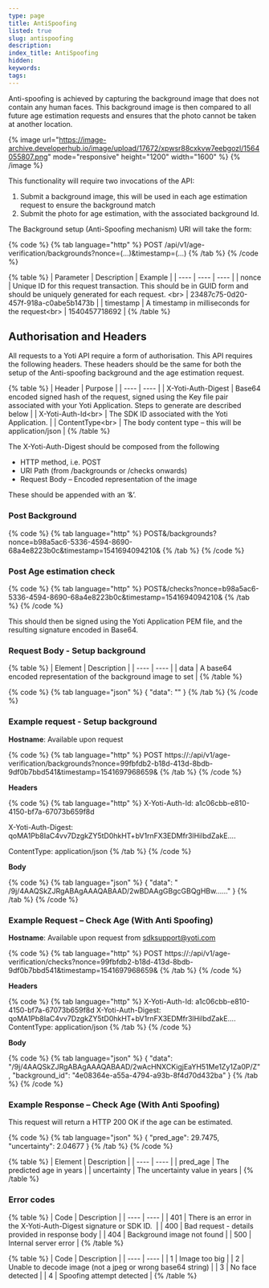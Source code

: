 ```yaml
---
type: page
title: AntiSpoofing
listed: true
slug: antispoofing
description: 
index_title: AntiSpoofing
hidden: 
keywords: 
tags: 
---
```


Anti-spoofing is achieved by capturing the background image that does not contain any human faces. This background image is then compared to all future age estimation requests and ensures that the photo cannot be taken at another location. 

{% image url="https://image-archive.developerhub.io/image/upload/17672/xpwsr88cxkvw7eebgozl/1564055807.png" mode="responsive" height="1200" width="1600" %}
{% /image %}

This functionality will require two invocations of the API:

1. Submit a background image, this will be used in each age estimation request to ensure the background match
2. Submit the photo for age estimation, with the associated background Id.

The Background setup (Anti-Spoofing mechanism) URI will take the form:

{% code %}
{% tab language="http" %}
POST /api/v1/age-verification/backgrounds?nonce=(…)&timestamp=(…)
{% /tab %}
{% /code %}

{% table %}
| Parameter | Description | Example | 
| ---- | ---- | ---- | 
| nonce | Unique ID for this request transaction. This should be in GUID form and should be uniquely generated for each request.&nbsp;&lt;br&gt; | 23487c75-0d20-457f-918a-c0abe5b1473b | 
| timestamp | A timestamp in milliseconds for the request&lt;br&gt; | 1540457718692 | 
{% /table %}

## Authorisation and Headers

All requests to a Yoti API require a form of authorisation. This API requires the following headers. These headers should be the same for both the setup of the Anti-spoofing background and the age estimation request.

{% table %}
| Header | Purpose | 
| ---- | ---- | 
| X-Yoti-Auth-Digest | Base64 encoded signed hash of the request, signed using the Key file pair associated with your Yoti Application. Steps to generate are described below | 
| X-Yoti-Auth-Id&lt;br&gt; | The SDK ID associated with the Yoti Application. | 
| ContentType&lt;br&gt; | The body content type – this will be application/json | 
{% /table %}

The X-Yoti-Auth-Digest should be composed from the following

- HTTP method, i.e. POST
- URI Path (from /backgrounds or /checks onwards)
- Request Body – Encoded representation of the image

These should be appended with an ‘&’.

### Post Background

{% code %}
{% tab language="http" %}
POST&/backgrounds?nonce=b98a5ac6-5336-4594-8690-68a4e8223b0c&timestamp=1541694094210&<Body Omitted>
{% /tab %}
{% /code %}

### Post Age estimation check

{% code %}
{% tab language="http" %}
POST&/checks?nonce=b98a5ac6-5336-4594-8690-68a4e8223b0c&timestamp=1541694094210&<Body Omitted>
{% /tab %}
{% /code %}

This should then be signed using the Yoti Application PEM file, and the resulting signature encoded in Base64.

### Request Body - Setup background

{% table %}
| Element | Description | 
| ---- | ---- | 
| data | A&nbsp;base64 encoded representation of the background image to set | 
{% /table %}

{% code %}
{% tab language="json" %}
{
  "data": "<Base64 Encoded Image>"
}
{% /tab %}
{% /code %}

### Example request - Setup background

**Hostname**: Available upon request

{% code %}
{% tab language="http" %}
POST https://<HOSTNAME>:<PORT>/api/v1/age-verification/backgrounds?nonce=99fbfdb2-b18d-413d-8bdb-9df0b7bbd541&timestamp=1541697968659&<Body Omitted>
{% /tab %}
{% /code %}

**Headers**

{% code %}
{% tab language="http" %}
X-Yoti-Auth-Id: a1c06cbb-e810-4150-bf7a-67073b659f8d

X-Yoti-Auth-Digest: qoMA1Pb8IaC4vv7DzgkZY5tD0hkHT+bV1rnFX3EDMfr3lHilbdZakE....

ContentType: application/json
{% /tab %}
{% /code %}

**Body**

{% code %}
{% tab language="json" %}
{
  "data": " /9j/4AAQSkZJRgABAgAAAQABAAD/2wBDAAgGBgcGBQgHBw……"
}
{% /tab %}
{% /code %}

### Example Request – Check Age (With Anti Spoofing)

**Hostname**: Available upon request from [sdksupport@yoti.com](mailto:sdksupport@yoti.com)

{% code %}
{% tab language="http" %}
POST https://<HOSTNAME>:<PORT>/api/v1/age-verification/checks?nonce=99fbfdb2-b18d-413d-8bdb-9df0b7bbd541&timestamp=1541697968659&<Body Omitted>
{% /tab %}
{% /code %}

**Headers**

{% code %}
{% tab language="http" %}
X-Yoti-Auth-Id: a1c06cbb-e810-4150-bf7a-67073b659f8d
X-Yoti-Auth-Digest: qoMA1Pb8IaC4vv7DzgkZY5tD0hkHT+bV1rnFX3EDMfr3lHilbdZakE....
ContentType: application/json
{% /tab %}
{% /code %}

**Body**

{% code %}
{% tab language="json" %}
{
  "data": "/9j/4AAQSkZJRgABAgAAAQABAAD/2wAcHNXCKigjEaYH51Me1Zy1Za0P/Z",
  "background_id": "4e08364e-a55a-4794-a93b-8f4d70d432ba"
}
{% /tab %}
{% /code %}

### Example Response – Check Age (With Anti Spoofing)

This request will return a HTTP 200 OK if the age can be estimated.

{% code %}
{% tab language="json" %}
{
  "pred_age": 29.7475,
  "uncertainty": 2.04677
}
{% /tab %}
{% /code %}

{% table %}
| Element | Description | 
| ---- | ---- | 
| pred_age | The predicted age in years | 
| uncertainty | The uncertainty value in years | 
{% /table %}

### Error codes

{% table %}
| Code | Description | 
| ---- | ---- | 
| 401 | There is an error in the X-Yoti-Auth-Digest signature or SDK ID.&nbsp; | 
| 400 | Bad request - details provided in response body | 
| 404 | Background image not found | 
| 500 | Internal server error | 
{% /table %}

{% table %}
| Code | Description | 
| ---- | ---- | 
| 1 | Image too big | 
| 2 | Unable to decode image (not a jpeg or wrong base64 string) | 
| 3 | No face detected | 
| 4 | Spoofing attempt detected | 
{% /table %}